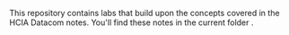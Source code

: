 This repository contains labs that build upon the concepts covered in the HCIA Datacom notes. You'll find these notes in the current folder .
